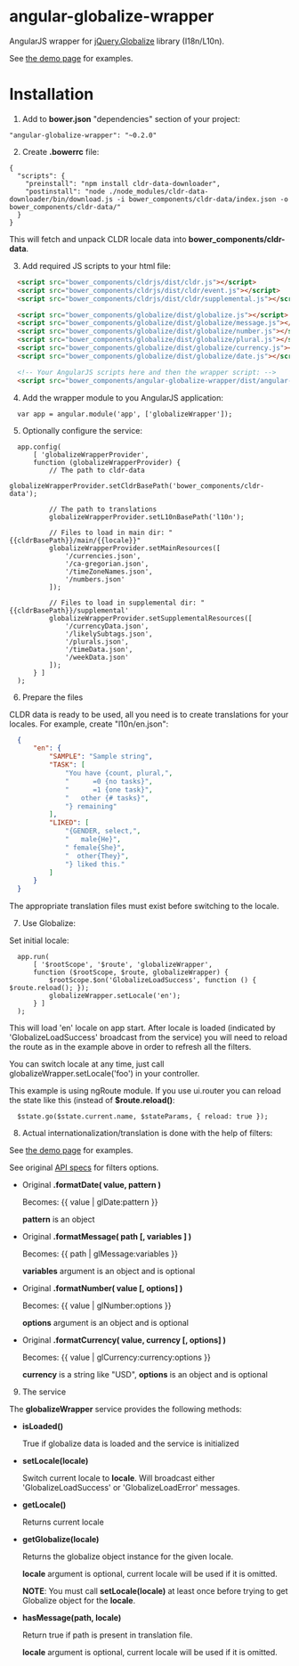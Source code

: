 angular-globalize-wrapper
=========================

AngularJS wrapper for [jQuery.Globalize](https://github.com/jquery/globalize) library (I18n/L10n).

See [the demo page](http://demo.daemon-notes.com/angular-globalize-wrapper/#/) for examples.

Installation
============

1. Add to **bower.json** "dependencies" section of your project:

  ```
  "angular-globalize-wrapper": "~0.2.0"
  ```

2. Create **.bowerrc** file:

  ```
  {
    "scripts": {
      "preinstall": "npm install cldr-data-downloader",
      "postinstall": "node ./node_modules/cldr-data-downloader/bin/download.js -i bower_components/cldr-data/index.json -o bower_components/cldr-data/"
    }
  }
  ```

  This will fetch and unpack CLDR locale data into **bower_components/cldr-data**.

3. Add required JS scripts to your html file:

  ```html
    <script src="bower_components/cldrjs/dist/cldr.js"></script>
    <script src="bower_components/cldrjs/dist/cldr/event.js"></script>
    <script src="bower_components/cldrjs/dist/cldr/supplemental.js"></script>

    <script src="bower_components/globalize/dist/globalize.js"></script>
    <script src="bower_components/globalize/dist/globalize/message.js"></script>
    <script src="bower_components/globalize/dist/globalize/number.js"></script>
    <script src="bower_components/globalize/dist/globalize/plural.js"></script>
    <script src="bower_components/globalize/dist/globalize/currency.js"></script>
    <script src="bower_components/globalize/dist/globalize/date.js"></script>

    <!-- Your AngularJS scripts here and then the wrapper script: -->
    <script src="bower_components/angular-globalize-wrapper/dist/angular-globalize-wrapper.js"></script>
  ```

4. Add the wrapper module to you AngularJS application:

  ```
    var app = angular.module('app', ['globalizeWrapper']);
  ```

5. Optionally configure the service:

  ```
    app.config(
        [ 'globalizeWrapperProvider',
        function (globalizeWrapperProvider) {
            // The path to cldr-data
            globalizeWrapperProvider.setCldrBasePath('bower_components/cldr-data');

            // The path to translations
            globalizeWrapperProvider.setL10nBasePath('l10n');

            // Files to load in main dir: "{{cldrBasePath}}/main/{{locale}}"
            globalizeWrapperProvider.setMainResources([
                '/currencies.json',
                '/ca-gregorian.json',
                '/timeZoneNames.json',
                '/numbers.json'
            ]);

            // Files to load in supplemental dir: "{{cldrBasePath}}/supplemental'
            globalizeWrapperProvider.setSupplementalResources([
                '/currencyData.json',
                '/likelySubtags.json',
                '/plurals.json',
                '/timeData.json',
                '/weekData.json'
            ]);
        } ]
    );
  ```

6. Prepare the files

  CLDR data is ready to be used, all you need is to create translations for your locales. For example, create "l10n/en.json":

  ```json
    {
        "en": {
            "SAMPLE": "Sample string",
            "TASK": [
                "You have {count, plural,",
                "      =0 {no tasks}",
                "      =1 {one task}",
                "   other {# tasks}",
                "} remaining"
            ],
            "LIKED": [
                "{GENDER, select,",
                "   male{He}",
                " female{She}",
                "  other{They}",
                "} liked this."
            ]
        }
    }
  ```

  The appropriate translation files must exist before switching to the locale.

7. Use Globalize:

  Set initial locale:

  ```
    app.run(
        [ '$rootScope', '$route', 'globalizeWrapper',
        function ($rootScope, $route, globalizeWrapper) {
            $rootScope.$on('GlobalizeLoadSuccess', function () { $route.reload(); });
            globalizeWrapper.setLocale('en');
        } ]
    );
  ```

  This will load 'en' locale on app start. After locale is loaded (indicated by 'GlobalizeLoadSuccess' broadcast from the service) you will need to reload the route as in the example above in order to refresh all the filters.

  You can switch locale at any time, just call globalizeWrapper.setLocale('foo') in your controller.

  This example is using ngRoute module. If you use ui.router you can reload the state like this (instead of **$route.reload()**:

  ```
    $state.go($state.current.name, $stateParams, { reload: true });
  ```

8. Actual internationalization/translation is done with the help of filters:

  See [the demo page](http://demo.daemon-notes.com/angular-globalize-wrapper/#/) for examples.

  See original [API specs](https://github.com/jquery/globalize#api) for filters options.

  * Original **.formatDate( value, pattern )**

    Becomes: {{ value | glDate:pattern }}

    **pattern** is an object

  * Original **.formatMessage( path [, variables ] )**

    Becomes: {{ path | glMessage:variables }}

    **variables** argument is an object and is optional

  * Original **.formatNumber( value [, options] )**

    Becomes: {{ value | glNumber:options }}

    **options** argument is an object and is optional

  * Original **.formatCurrency( value, currency [, options] )**

    Becomes: {{ value | glCurrency:currency:options }}

    **currency** is a string like "USD", **options** is an object and is optional

9. The service

  The **globalizeWrapper** service provides the following methods:

  * **isLoaded()**

    True if globalize data is loaded and the service is initialized

  * **setLocale(locale)**

    Switch current locale to **locale**. Will broadcast either 'GlobalizeLoadSuccess' or 'GlobalizeLoadError' messages.

  * **getLocale()**

    Returns current locale

  * **getGlobalize(locale)**

    Returns the globalize object instance for the given locale.

    **locale** argument is optional, current locale will be used if it is omitted.

    **NOTE**: You must call **setLocale(locale)** at least once before trying to get Globalize object for the **locale**.

  * **hasMessage(path, locale)**

    Return true if path is present in translation file.

    **locale** argument is optional, current locale will be used if it is omitted.
